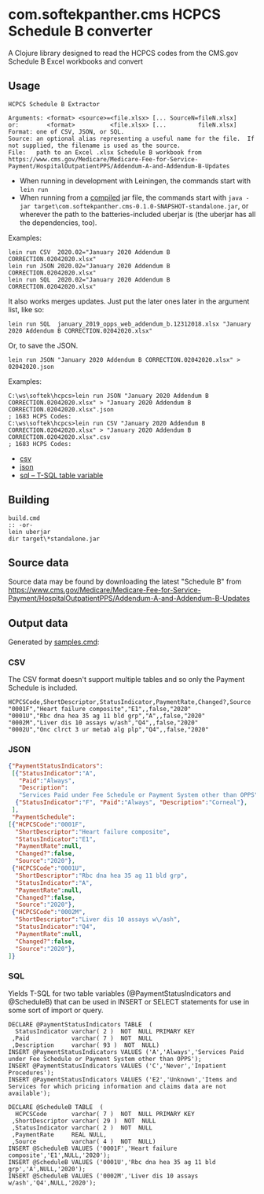 # com.softekpanther.cms HCPCS Schedule B converter

A Clojure library designed to read the HCPCS codes from the CMS.gov Schedule B Excel workbooks and convert

## Usage

```
HCPCS Schedule B Extractor

Arguments: <format> <source>=<file.xlsx> [... SourceN=fileN.xlsx]
or:        <format>          <file.xlsx> [...         fileN.xlsx]
Format: one of CSV, JSON, or SQL.
Source: an optional alias representing a useful name for the file.  If not supplied, the filename is used as the source.
File:   path to an Excel .xlsx Schedule B workbook from
https://www.cms.gov/Medicare/Medicare-Fee-for-Service-Payment/HospitalOutpatientPPS/Addendum-A-and-Addendum-B-Updates
```

* When running in development with Leiningen, the commands start with `lein run`
* When running from a [compiled](#building) jar file, the commands start with `java -jar target\com.softekpanther.cms-0.1.0-SNAPSHOT-standalone.jar`, or wherever the path to the batteries-included uberjar is (the uberjar has all the dependencies, too).

Examples:

    lein run CSV  2020.02="January 2020 Addendum B CORRECTION.02042020.xlsx"
    lein run JSON 2020.02="January 2020 Addendum B CORRECTION.02042020.xlsx"
    lein run SQL  2020.02="January 2020 Addendum B CORRECTION.02042020.xlsx"

It also works merges updates.  Just put the later ones later in the argument list, like so:

    lein run SQL  january_2019_opps_web_addendum_b.12312018.xlsx "January 2020 Addendum B CORRECTION.02042020.xlsx"

Or, to save the JSON.

    lein run JSON "January 2020 Addendum B CORRECTION.02042020.xlsx" > 02042020.json

Examples:

    C:\ws\softek\hcpcs>lein run JSON "January 2020 Addendum B CORRECTION.02042020.xlsx" > "January 2020 Addendum B CORRECTION.02042020.xlsx".json
    ; 1683 HCPS Codes:
    C:\ws\softek\hcpcs>lein run CSV "January 2020 Addendum B CORRECTION.02042020.xlsx" > "January 2020 Addendum B CORRECTION.02042020.xlsx".csv
    ; 1683 HCPS Codes:

* [csv](January%202020%20Addendum%20B%20CORRECTION.02042020.xlsx.csv)
* [json](January%202020%20Addendum%20B%20CORRECTION.02042020.xlsx.json)
* [sql – T-SQL table variable](January%202020%20Addendum%20B%20CORRECTION.02042020.xlsx.sql)


## Building

    build.cmd
    :: -or-
    lein uberjar
    dir target\*standalone.jar

## Source data

Source data may be found by downloading the latest "Schedule B" from https://www.cms.gov/Medicare/Medicare-Fee-for-Service-Payment/HospitalOutpatientPPS/Addendum-A-and-Addendum-B-Updates

## Output data

Generated by [samples.cmd](./samples.cmd):

### CSV

The CSV format doesn't support multiple tables and so only the Payment Schedule is included.

```csv
HCPCSCode,ShortDescriptor,StatusIndicator,PaymentRate,Changed?,Source
"0001F","Heart failure composite","E1",,false,"2020"
"0001U","Rbc dna hea 35 ag 11 bld grp","A",,false,"2020"
"0002M","Liver dis 10 assays w/ash","Q4",,false,"2020"
"0002U","Onc clrct 3 ur metab alg plp","Q4",,false,"2020"
```

### JSON

```json
{"PaymentStatusIndicators":
 [{"StatusIndicator":"A",
   "Paid":"Always",
   "Description":
   "Services Paid under Fee Schedule or Payment System other than OPPS"},
  {"StatusIndicator":"F", "Paid":"Always", "Description":"Corneal"},
 ],
 "PaymentSchedule":
[{"HCPCSCode":"0001F",
  "ShortDescriptor":"Heart failure composite",
  "StatusIndicator":"E1",
  "PaymentRate":null,
  "Changed?":false,
  "Source":"2020"},
 {"HCPCSCode":"0001U",
  "ShortDescriptor":"Rbc dna hea 35 ag 11 bld grp",
  "StatusIndicator":"A",
  "PaymentRate":null,
  "Changed?":false,
  "Source":"2020"},
 {"HCPCSCode":"0002M",
  "ShortDescriptor":"Liver dis 10 assays w\/ash",
  "StatusIndicator":"Q4",
  "PaymentRate":null,
  "Changed?":false,
  "Source":"2020"},
]}
```

### SQL

Yields T-SQL for two table variables (@PaymentStatusIndicators and @ScheduleB) that can be used in INSERT or SELECT statements for use in some sort of import or query.

```T-SQL
DECLARE @PaymentStatusIndicators TABLE  (
  StatusIndicator varchar( 2 )  NOT  NULL PRIMARY KEY
 ,Paid            varchar( 7 )  NOT  NULL
 ,Description     varchar( 93 )  NOT  NULL)
INSERT @PaymentStatusIndicators VALUES ('A','Always','Services Paid under Fee Schedule or Payment System other than OPPS');
INSERT @PaymentStatusIndicators VALUES ('C','Never','Inpatient Procedures');
INSERT @PaymentStatusIndicators VALUES ('E2','Unknown','Items and Services for which pricing information and claims data are not available');

DECLARE @ScheduleB TABLE  (
  HCPCSCode       varchar( 7 )  NOT  NULL PRIMARY KEY
 ,ShortDescriptor varchar( 29 )  NOT  NULL
 ,StatusIndicator varchar( 2 )  NOT  NULL
 ,PaymentRate     REAL NULL,
 ,Source          varchar( 4 )  NOT  NULL)
INSERT @ScheduleB VALUES ('0001F','Heart failure composite','E1',NULL,'2020');
INSERT @ScheduleB VALUES ('0001U','Rbc dna hea 35 ag 11 bld grp','A',NULL,'2020');
INSERT @ScheduleB VALUES ('0002M','Liver dis 10 assays w/ash','Q4',NULL,'2020');
```
